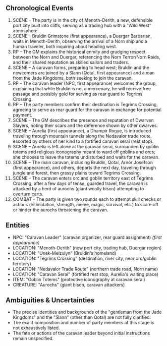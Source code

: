 ## Chronological Events

1. SCENE – The party is in the city of Menoth-Derith, a new, defensible port city built into cliffs, serving as a trading hub with a "Wild West" atmosphere.
2. SCENE – Bruldin Grimstone (first appearance), a Duergar Barbarian, waits in Menoth-Derith, observing the arrival of a Norn ship and a human traveler, both inquiring about heading west.
3. RP – The GM explains the historical enmity and grudging respect between the Norn and Duergar, referencing the Norn Terror/Norn Raids, and their shared reputation as skilled sailors and traders.
4. SCENE – A caravan forms, preparing to head west; Bruldin and the newcomers are joined by a Slann (Qotal, first appearance) and a man from the Jade Kingdoms, both seeking to join the caravan.
5. RP – The caravan leader (NPC, first appearance) welcomes the group, explaining that while Bruldin is not a mercenary, he will receive free passage and possibly gold for serving as rear guard to Tegrims Crossing.
6. RP – The party members confirm their destination is Tegrims Crossing, agreeing to serve as rear guard for the caravan in exchange for potential payment.
7. SCENE – The GM describes the presence and reputation of Dwarven Slayers, noting their scars and the deference shown by other dwarves.
8. SCENE – Aurelia (first appearance), a Dhampir Rogue, is introduced traveling through mountain tunnels along the Nedavalor trade route, escorted by others of her kind to a fortified caravan serai (rest stop).
9. SCENE – Aurelia is left alone at the caravan serai, surrounded by goblin totems and religious iconography meant to ward off goblins and orcs; she chooses to leave the totems undisturbed and waits for the caravan.
10. SCENE – The main caravan, including Bruldin, Qotal, Arnór Josefson (first appearance), and others, departs the next day, traveling through jungle and forest, then grassy plains toward Tegrims Crossing.
11. SCENE – The caravan enters orc and goblin territory east of Tegrims Crossing; after a few days of tense, guarded travel, the caravan is attacked by a herd of aurochs (giant woolly bison) attempting to overturn carts.
12. COMBAT – The party is given two rounds each to attempt skill checks or actions (intimidation, strength, melee, magic, survival, etc.) to scare off or hinder the aurochs threatening the caravan.

## Entities

- NPC: "Caravan Leader" (caravan organizer, rear guard assignment) *(first appearance)*
- LOCATION: "Menoth-Derith" (new port city, trading hub, Duergar region)
- LOCATION: "Unek-Melzulyn" (Bruldin's homeland)
- LOCATION: "Tegrims Crossing" (destination, river city, near orc/goblin territory)
- LOCATION: "Nedavalor Trade Route" (northern trade road, Norn name)
- LOCATION: "Caravan Serai" (fortified rest stop, Aurelia's waiting place)
- ITEM: "Goblin Totems" (protective iconography at caravan serai)
- CREATURE: "Aurochs" (giant bison, caravan attackers)

## Ambiguities & Uncertainties

- The precise identities and backgrounds of the "gentleman from the Jade Kingdoms" and the "Slann" (other than Qotal) are not fully clarified.
- The exact composition and number of party members at this stage is not exhaustively listed.
- The fate or actions of the caravan leader beyond initial instructions remain unspecified.